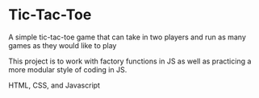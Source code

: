 # Tic-Tac-Toe

A simple tic-tac-toe game that can take in two players and run
as many games as they would like to play

This project is to work with factory functions in JS as well as practicing a more modular
style of coding in JS.

HTML, CSS, and Javascript
